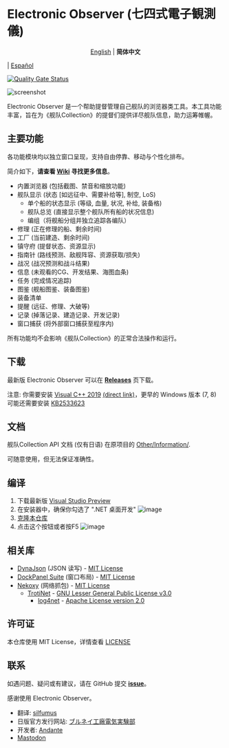# Electronic Observer (七四式電子観測儀)
<p align="center"><a href="https://github.com/ElectronicObserverEN/ElectronicObserver/blob/main/README.md">English</a> | <b>简体中文</b></p> | <a href="https://github.com/ElectronicObserverEN/ElectronicObserver/blob/main/README_ES.md">Español</a>

[![Quality Gate Status](https://sonarcloud.io/api/project_badges/measure?project=ElectronicObserverEN_ElectronicObserver&metric=alert_status)](https://sonarcloud.io/summary/new_code?id=ElectronicObserverEN_ElectronicObserver)

![screenshot](https://cloud.githubusercontent.com/assets/6127734/21392624/18089a70-c7d4-11e6-8f85-55b877aef5b3.jpg)

Electronic Observer 是一个帮助提督管理自己舰队的浏览器类工具。本工具功能丰富，旨在为《舰队Collection》的提督们提供详尽舰队信息，助力运筹帷幄。

## 主要功能
各功能模块均以独立窗口呈现，支持自由停靠、移动与个性化排布。

简介如下，**请查看 [Wiki](https://github.com/ElectronicObserverEN/ElectronicObserver/wiki) 寻找更多信息**。

* 内置浏览器 (包括截图、禁音和缩放功能)
* 舰队显示 (状态 [如远征中、需要补给等], 制空, LoS)
    * 单个船的状态显示 (等级, 血量, 状况, 补给, 装备格)
    * 舰队总览 (直接显示整个舰队所有船的状况信息)
    * 编组（将舰船分组并独立追踪各编队）
* 修理 (正在修理的船、剩余时间)
* 工厂 (当前建造、剩余时间)
* 镇守府 (提督状态、资源显示)
* 指南针 (路线预测、敌舰阵容、资源获取/损失)
* 战况 (战况预测和战斗结果)
* 信息 (未观看的CG、开发结果、海图血条)
* 任务 (完成情况追踪)
* 图鉴 (舰船图鉴、装备图鉴)
* 装备清单
* 提醒 (远征、修理、大破等)
* 记录 (掉落记录、建造记录、开发记录)
* 窗口捕获 (将外部窗口捕获至程序内)

所有功能均不会影响《舰队Collection》的正常合法操作和运行。

## 下载

最新版 Electronic Observer 可以在 [**Releases**](https://github.com/ElectronicObserverEN/ElectronicObserver/releases/latest) 页下载。

注意: 你需要安装 [Visual C++ 2019](https://support.microsoft.com/en-us/topic/the-latest-supported-visual-c-downloads-2647da03-1eea-4433-9aff-95f26a218cc0) [(direct link)](https://aka.ms/vs/16/release/vc_redist.x64.exe)，更早的 Windows 版本 (7, 8) 可能还需要安装 [KB2533623](https://support.microsoft.com/help/2533623/microsoft-security-advisory-insecure-library-loading-could-allow-remot)

## 文档

舰队Collection API 文档 (仅有日语) 在原项目的 [Other/Information/](https://github.com/andanteyk/ElectronicObserver/tree/develop/ElectronicObserver/Other/Information).

可随意使用，但无法保证准确性。

## 编译

1. 下载最新版 [Visual Studio Preview](https://visualstudio.microsoft.com/vs/preview/#download-preview)
2. 在安装器中，确保你勾选了 ".NET 桌面开发" ![image](https://github.com/ElectronicObserverEN/ElectronicObserver/assets/40002167/748d862c-4c61-4ef6-b147-961b532852c9)
3. [克隆本仓库](https://learn.microsoft.com/en-us/visualstudio/version-control/git-clone-repository)
4. 点击这个按钮或者按F5 ![image](https://github.com/ElectronicObserverEN/ElectronicObserver/assets/40002167/dbee165d-8ea9-4f27-9c28-d406e2a9978a)

## 相关库

* [DynaJson](https://github.com/fujieda/DynaJson) (JSON 读写) - [MIT License](https://github.com/ElectronicObserverEN/ElectronicObserver/blob/main/Licenses/DynaJson.txt)
* [DockPanel Suite](http://dockpanelsuite.com/) (窗口布局) - [MIT License](https://github.com/ElectronicObserverEN/ElectronicObserver/blob/main/Licenses/DockPanelSuite.txt)
* [Nekoxy](https://github.com/veigr/Nekoxy) (网络抓包) - [MIT License](https://github.com/ElectronicObserverEN/ElectronicObserver/blob/main/Licenses/Nekoxy.txt)
    * [TrotiNet](http://trotinet.sourceforge.net/) - [GNU Lesser General Public License v3.0](https://github.com/ElectronicObserverEN/ElectronicObserver/blob/main/Licenses/LGPL.txt)
        * [log4net](https://logging.apache.org/log4net/) - [Apache License version 2.0](https://github.com/ElectronicObserverEN/ElectronicObserver/blob/main/Licenses/Apache.txt)

## 许可证

本仓库使用 MIT License，详情查看 [LICENSE](https://github.com/ElectronicObserverEN/ElectronicObserver/blob/main/LICENSE)

## 联系

如遇问题、疑问或有建议，请在 GitHub 提交 [**issue**](https://github.com/ElectronicObserverEN/ElectronicObserver/issues)。

感谢使用 Electronic Observer。
* 翻译: [silfumus](https://github.com/silfumus)
* 日版官方发行网站: [ブルネイ工廠電気実験部](http://electronicobserver.blog.fc2.com/)
* 开发者: [Andante](https://twitter.com/andanteyk)
* <a rel="me" href="https://fosstodon.org/@ElectronicObserver">Mastodon</a>
